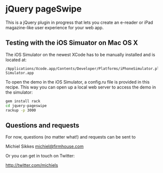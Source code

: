 # jQuery pageSwipe

This is a jQuery plugin in progress that lets you create an e-reader or iPad
magazine-like user experience for your web app.

## Testing with the iOS Simuator on Mac OS X

The iOS Simulator on the newest XCode has to be manually installed and is
located at:

```
/Applications/Xcode.app/Contents/Developer/Platforms/iPhoneSimulator.platform/Developer/iPhone Simulator.app
```

To open the demo in the iOS Simulator, a config.ru file is provided in this
recipe. This way you can open up a local web server to access the demo in the
simulator:

``` sh
gem install rack
cd jquery-pageswipe
rackup -p 3000
```

## Questions and requests

For now, questions (no matter what!) and requests can be sent to

  Michiel Sikkes <michiel@firmhouse.com>
  
Or you can get in touch on Twitter:

  http://twitter.com/michiels